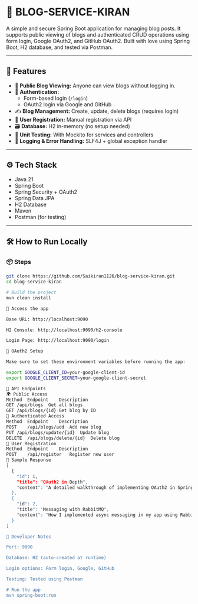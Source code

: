 # 📘 BLOG-SERVICE-KIRAN

A simple and secure Spring Boot application for managing blog posts. It supports public viewing of blogs and authenticated CRUD operations using form login, Google OAuth2, and GitHub OAuth2. Built with love using Spring Boot, H2 database, and tested via Postman.

---

## 🚀 Features

- 📝 **Public Blog Viewing:** Anyone can view blogs without logging in.
- 🔐 **Authentication:**
  - Form-based login (`/login`)
  - OAuth2 login via Google and GitHub
- ✍️ **Blog Management:** Create, update, delete blogs (requires login)
- 🧠 **User Registration:** Manual registration via API
- 🗃️ **Database:** H2 in-memory (no setup needed)
- 🧪 **Unit Testing:** With Mockito for services and controllers
- 📜 **Logging & Error Handling:** SLF4J + global exception handler

---

## ⚙️ Tech Stack

- Java 21
- Spring Boot
- Spring Security + OAuth2
- Spring Data JPA
- H2 Database
- Maven
- Postman (for testing)

---

## 🛠️ How to Run Locally

### 📦 Steps

```bash
git clone https://github.com/Saikiran1126/blog-service-kiran.git
cd blog-service-kiran

# Build the project
mvn clean install

📌 Access the app

Base URL: http://localhost:9090

H2 Console: http://localhost:9090/h2-console

Login Page: http://localhost:9090/login

🔐 OAuth2 Setup

Make sure to set these environment variables before running the app:

export GOOGLE_CLIENT_ID=your-google-client-id
export GOOGLE_CLIENT_SECRET=your-google-client-secret

📮 API Endpoints
🌍 Public Access
Method	Endpoint	Description
GET	/api/blogs	Get all blogs
GET	/api/blogs/{id}	Get blog by ID
🔐 Authenticated Access
Method	Endpoint	Description
POST	/api/blogs/add	Add new blog
PUT	/api/blogs/update/{id}	Update blog
DELETE	/api/blogs/delete/{id}	Delete blog
👤 User Registration
Method	Endpoint	Description
POST	/api/register	Register new user
🧪 Sample Response
[
  {
    "id": 1,
    "title": "OAuth2 in Depth",
    "content": "A detailed walkthrough of implementing OAuth2 in Spring Security."
  },
  {
    "id": 2,
    "title": "Messaging with RabbitMQ",
    "content": "How I implemented async messaging in my app using RabbitMQ."
  }
]

🧰 Developer Notes

Port: 9090

Database: H2 (auto-created at runtime)

Login options: Form login, Google, GitHub

Testing: Tested using Postman

# Run the app
mvn spring-boot:run
